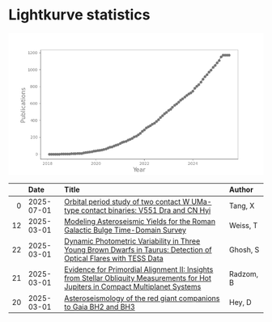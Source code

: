 
<h1>Lightkurve statistics</h1>

![publications](out/lightkurve-publications.png)  

|    | Date       | Title                                                                                                                                                                                                | Author    |
|---:|:-----------|:-----------------------------------------------------------------------------------------------------------------------------------------------------------------------------------------------------|:----------|
|  0 | 2025-07-01 | [Orbital period study of two contact W UMa-type contact binaries: V551 Dra and CN Hyi](https://ui.adsabs.harvard.edu/abs/2025NewA..11702357T/abstract)                                               | Tang, X   |
| 12 | 2025-03-01 | [Modeling Asteroseismic Yields for the Roman Galactic Bulge Time-Domain Survey](https://ui.adsabs.harvard.edu/abs/2025arXiv250304999W/abstract)                                                      | Weiss, T  |
| 22 | 2025-03-01 | [Dynamic Photometric Variability in Three Young Brown Dwarfs in Taurus: Detection of Optical Flares with TESS Data](https://ui.adsabs.harvard.edu/abs/2025ApJ...981...75G/abstract)                  | Ghosh, S  |
| 21 | 2025-03-01 | [Evidence for Primordial Alignment II: Insights from Stellar Obliquity Measurements for Hot Jupiters in Compact Multiplanet Systems](https://ui.adsabs.harvard.edu/abs/2025AJ....169..189R/abstract) | Radzom, B |
| 20 | 2025-03-01 | [Asteroseismology of the red giant companions to Gaia BH2 and BH3](https://ui.adsabs.harvard.edu/abs/2025arXiv250309690H/abstract)                                                                   | Hey, D    |
    